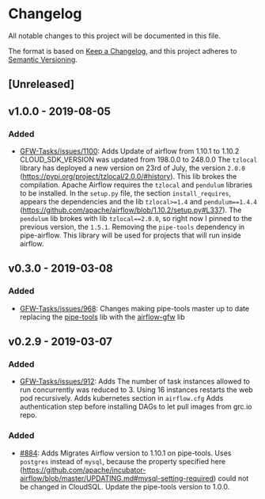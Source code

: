 # Changelog

All notable changes to this project will be documented in this file.

The format is based on [Keep a
Changelog](https://keepachangelog.com/en/1.0.0/), and this project adheres to
[Semantic Versioning](https://semver.org/spec/v2.0.0.html).

## [Unreleased]

## v1.0.0 - 2019-08-05

### Added

* [GFW-Tasks/issues/1100](https://github.com/GlobalFishingWatch/GFW-Tasks/issues/1100): Adds
  Update of airflow from 1.10.1 to 1.10.2
  CLOUD_SDK_VERSION was updated from 198.0.0 to 248.0.0
  The `tzlocal` library has deployed a new version on 23rd of July, the
  version `2.0.0` (https://pypi.org/project/tzlocal/2.0.0/#history). This lib
  brokes the compilation. Apache Airflow requires the `tzlocal` and
  `pendulum` libraries to be installed. In the `setup.py` file, the section
  `install_requires`, appears the dependencies and the lib `tzlocal>=1.4` and
  `pendulum==1.4.4`
  (https://github.com/apache/airflow/blob/1.10.2/setup.py#L337). The
  `pendulum` lib brokes with lib `tzlocal==2.0.0`, so right now I pinned to
  the previous version, the `1.5.1`.
  Removing the `pipe-tools` dependency in pipe-airflow. This library will be
  used for projects that will run inside airflow.

## v0.3.0 - 2019-03-08

### Added

* [GFW-Tasks/issues/968](https://github.com/GlobalFishingWatch/GFW-Tasks/issues/968): Changes
  making pipe-tools master up to date replacing the
  [pipe-tools](https://github.com/GlobalFishingWatch/pipe-tools) lib with the
  [airflow-gfw](https://github.com/GlobalFishingWatch/airflow-gfw) lib

## v0.2.9 - 2019-03-07

### Added

* [GFW-Tasks/issues/912](https://github.com/GlobalFishingWatch/GFW-Tasks/issues/912): Adds
  The number of task instances allowed to run concurrently was reduced to 3.
  Using 16 instances restarts the web pod recursively.
  Adds kubernetes section in `airflow.cfg`
  Adds authentication step before installing DAGs to let pull images from grc.io repo.

### Added

* [#884](https://github.com/GlobalFishingWatch/GFW-Tasks/issues/884): Adds
  Migrates Airflow version to 1.10.1 on pipe-tools.
  Uses `postgres` instead of `mysql`, because the property specified here
  (https://github.com/apache/incubator-airflow/blob/master/UPDATING.md#mysql-setting-required)
  could not be changed in CloudSQL.
  Update the pipe-tools version to 1.0.0.

